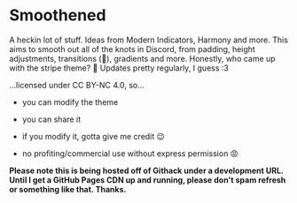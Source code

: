 # Smoothened
A heckin lot of stuff. Ideas from Modern Indicators, Harmony and more. This aims to smooth out all of the knots in Discord, from padding, height adjustments, transitions (🙏), gradients and more. Honestly, who came up with the stripe theme? 🤢 Updates pretty regularly, I guess :3

...licensed under CC BY-NC 4.0, so...

- you can modify the theme
- you can share it

- if you modify it, gotta give me credit 😉
- no profiting/commercial use without express permission 😡

**Please note this is being hosted off of Githack under a development URL. Until I get a GitHub Pages CDN up and running, please don't spam refresh or something like that. Thanks.**
